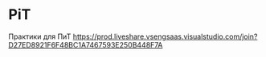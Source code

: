 # PiT
Практики для ПиТ
https://prod.liveshare.vsengsaas.visualstudio.com/join?D27ED8921F6F48BC1A7467593E250B448F7A